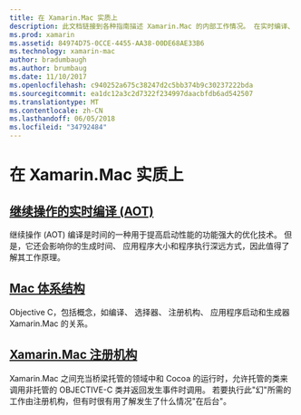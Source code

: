```yaml
---
title: 在 Xamarin.Mac 实质上
description: 此文档链接到各种指南描述 Xamarin.Mac 的内部工作情况。 在实时编译、 Xamarin.Mac 体系结构和 Xamarin.Mac 注册机构之前讨论链接的文档。
ms.prod: xamarin
ms.assetid: 84974D75-0CCE-4455-AA38-00DE68AE33B6
ms.technology: xamarin-mac
author: bradumbaugh
ms.author: brumbaug
ms.date: 11/10/2017
ms.openlocfilehash: c940252a675c38247d2c5bb374b9c30237222bda
ms.sourcegitcommit: ea1dc12a3c2d7322f234997daacbfdb6ad542507
ms.translationtype: MT
ms.contentlocale: zh-CN
ms.lasthandoff: 06/05/2018
ms.locfileid: "34792484"
---
```

# <a name="under-the-hood-in-xamarinmac"></a>在 Xamarin.Mac 实质上

## <a name="ahead-of-time-compilation-aotaotmd"></a>[继续操作的实时编译 (AOT)](aot.md)

继续操作 (AOT) 编译是时间的一种用于提高启动性能的功能强大的优化技术。 但是，它还会影响你的生成时间、 应用程序大小和程序执行深远方式，因此值得了解其工作原理。

## <a name="mac-architecturearchitecturemd"></a>[Mac 体系结构](architecture.md)

Objective C，包括概念，如编译、 选择器、 注册机构、 应用程序启动和生成器 Xamarin.Mac 的关系。

## <a name="xamarinmac-registrarregistrarmd"></a>[Xamarin.Mac 注册机构](registrar.md)

Xamarin.Mac 之间充当桥梁托管的领域中和 Cocoa 的运行时，允许托管的类来调用非托管的 OBJECTIVE-C 类并返回发生事件时调用。 若要执行此"幻"所需的工作由注册机构，但有时很有用了解发生了什么情况"在后台"。
